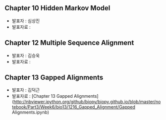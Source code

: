 ## Chapter 10 Hidden Markov Model
- 발표자 : 심상진
- 발표자료 :

## Chapter 12 Multiple Sequence Alignment
- 발표자 : 김승욱
- 발표자료 :

## Chapter 13 Gapped Alignments
- 발표자 : 김덕근
- 발표자료 :   [Chapter 13 Gapped Alignments](http://nbviewer.ipython.org/github/biopy/biopy.github.io/blob/master/notebook/Part3/Week6/bio13/1216_Gapped_Alignment/Gapped Alignments.ipynb)